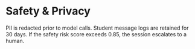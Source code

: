 # Safety & Privacy
PII is redacted prior to model calls. Student message logs are retained for 30 days. If the safety risk score exceeds 0.85, the session escalates to a human.
